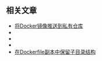 ## 相关文章

- [将Docker镜像推送到私有仓库](docs/%E5%B0%86Docker%E9%95%9C%E5%83%8F%E6%8E%A8%E9%80%81%E5%88%B0%E7%A7%81%E6%9C%89%E4%BB%93%E5%BA%93.md)
- []()
- []()
- []()
- [在Dockerfile副本中保留子目录结构](docs/%E5%9C%A8Dockerfile%E5%89%AF%E6%9C%AC%E4%B8%AD%E4%BF%9D%E7%95%99%E5%AD%90%E7%9B%AE%E5%BD%95%E7%BB%93%E6%9E%84.md)